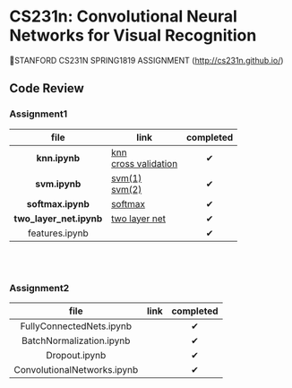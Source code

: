 # CS231n: Convolutional Neural Networks for Visual Recognition
📌STANFORD CS231N SPRING1819 ASSIGNMENT 
(http://cs231n.github.io/)
## Code Review
### Assignment1
file | link | completed 
:---:|---|:---:|
**knn.ipynb** | [knn](https://blog.naver.com/standonstage/221822954186)<br>[cross validation](https://blog.naver.com/standonstage/221824567966) | ✔ |
**svm.ipynb** | [svm(1)](https://blog.naver.com/standonstage/221825818176)<br>[svm(2)](https://blog.naver.com/standonstage/221826177943) | ✔ |
**softmax.ipynb** | [softmax](https://blog.naver.com/standonstage/221826177943) | ✔ |
**two_layer_net.ipynb** |[two layer net](https://blog.naver.com/standonstage/221829219049)| ✔ |
features.ipynb | | ✔ |

<br><br>
### Assignment2
file | link | completed
:---:|---|:---:|
FullyConnectedNets.ipynb | | ✔ |
BatchNormalization.ipynb | | ✔ |
Dropout.ipynb | | ✔ |
ConvolutionalNetworks.ipynb | | ✔ |

